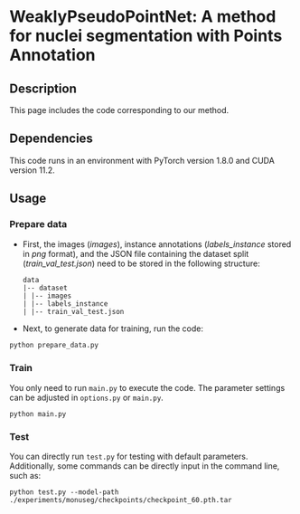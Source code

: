 # WeaklyPseudoPointNet: A method for nuclei segmentation with Points Annotation
## Description
This page includes the code corresponding to our method.


## Dependencies
This code runs in an environment with PyTorch version 1.8.0 and CUDA version 11.2.



## Usage
### Prepare data
* First, the images (*images*), instance annotations (*labels_instance* stored in *png* format), 
 and the JSON file containing the dataset split (*train_val_test.json*) need to be stored in the following structure:
   
      data
      |-- dataset
      | |-- images
      | |-- labels_instance
      | |-- train_val_test.json
* Next, to generate data for training, run the code:
```bash
python prepare_data.py
```

### Train
You only need to run `main.py` to execute the code. The parameter settings can be adjusted in `options.py` or `main.py`.
```train
python main.py 
```

### Test
You can directly run `test.py` for testing with default parameters. Additionally, some commands can be directly input in the command line, such as:
```
python test.py --model-path ./experiments/monuseg/checkpoints/checkpoint_60.pth.tar
```
